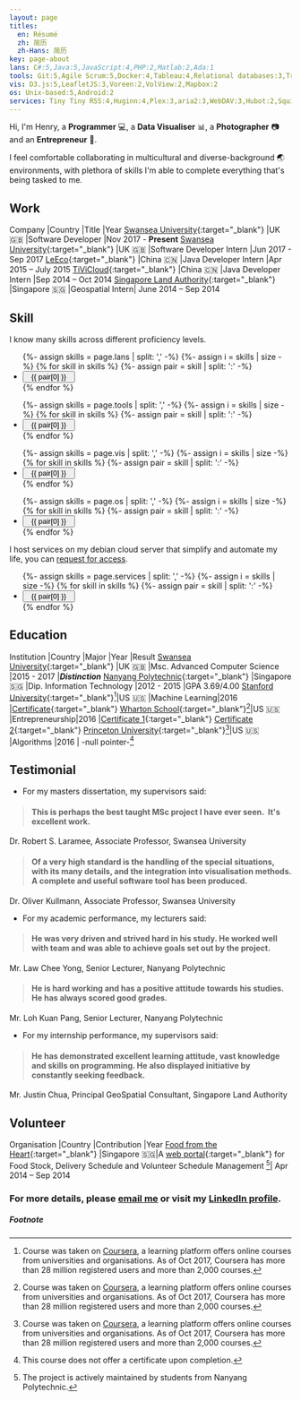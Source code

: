 ```yaml
---
layout: page
titles:
  en: Résumé
  zh: 简历
  zh-Hans: 简历
key: page-about
lans: C#:5,Java:5,JavaScript:4,PHP:2,Matlab:2,Ada:1
tools: Git:5,Agile Scrum:5,Docker:4,Tableau:4,Relational databases:3,Travis/TeamCity:3
vis: D3.js:5,LeafletJS:3,Voreen:2,VolView:2,Mapbox:2
os: Unix-based:5,Android:2
services: Tiny Tiny RSS:4,Huginn:4,Plex:3,aria2:3,WebDAV:3,Hubot:2,Squid:2
---
```


Hi, I'm Henry, a **Programmer** :computer:, a **Data Visualiser** :bar_chart:, a **Photographer** :camera: and an **Entrepreneur** :department_store:. 


I feel comfortable collaborating in multicultural and diverse-background 🌏 environments, with plethora of skills I'm able to complete everything that's being tasked to me.

## Work

Company |Country |Title |Year 
[Swansea University](http://www.swansea.ac.uk/){:target="_blank"} |UK 🇬🇧 |Software Developer |Nov 2017 - **Present** 
[Swansea University](http://www.swansea.ac.uk/){:target="_blank"} |UK 🇬🇧 |Software Developer Intern |Jun 2017 - Sep 2017 
[LeEco](https://www.letv.com/){:target="_blank"} |China 🇨🇳 |Java Developer Intern |Apr 2015 – July 2015
[TiViCloud](http://www.tivicloud.cn/){:target="_blank"} |China 🇨🇳 |Java Developer Intern |Sep 2014 – Oct 2014
[Singapore Land Authority](https://www.sla.gov.sg/){:target="_blank"} |Singapore 🇸🇬 |Geospatial Intern| June 2014 – Sep 2014

## Skill

I know many skills across different proficiency levels.
<div class="m-tags">
<ul class="inline-list">
{%- assign skills = page.lans | split: ',' -%}
{%- assign i = skills | size -%}
  {% for skill in skills %}
  {%- assign pair = skill | split: ':' -%}
    <li>
     <button type="button" class="js-article-tag skill-{{ pair[1] }} round-rect-button"
       onclick="javascript:void(0)">
         <span>&nbsp; {{ pair[0] }} &nbsp;</span>
      </button>
    </li>
  {% endfor %}
</ul>
</div>

<div class="m-tags">
<ul class="inline-list">
{%- assign skills = page.tools | split: ',' -%}
{%- assign i = skills | size -%}
  {% for skill in skills %}
  {%- assign pair = skill | split: ':' -%}
    <li>
     <button type="button" class="js-article-tag skill-{{ pair[1] }} round-rect-button"
       onclick="javascript:void(0)">
         <span>&nbsp; {{ pair[0] }} &nbsp;</span>
      </button>
    </li>
  {% endfor %}
</ul>
</div>

<div class="m-tags">
<ul class="inline-list">
{%- assign skills = page.vis | split: ',' -%}
{%- assign i = skills | size -%}
  {% for skill in skills %}
  {%- assign pair = skill | split: ':' -%}
    <li>
     <button type="button" class="js-article-tag skill-{{ pair[1] }} round-rect-button"
       onclick="javascript:void(0)">
         <span>&nbsp; {{ pair[0] }} &nbsp;</span>
      </button>
    </li>
  {% endfor %}
</ul>
</div>

<div class="m-tags">
<ul class="inline-list">
{%- assign skills = page.os | split: ',' -%}
{%- assign i = skills | size -%}
  {% for skill in skills %}
  {%- assign pair = skill | split: ':' -%}
    <li>
     <button type="button" class="js-article-tag skill-{{ pair[1] }} round-rect-button"
       onclick="javascript:void(0)">
         <span>&nbsp; {{ pair[0] }} &nbsp;</span>
      </button>
    </li>
  {% endfor %}
</ul>
</div>

I host services on my debian cloud server that simplify and automate my life, you can [request for access](mailto:henry@wangqiru.com).
<div class="m-tags">
<ul class="inline-list">
{%- assign skills = page.services | split: ',' -%}
{%- assign i = skills | size -%}
  {% for skill in skills %}
  {%- assign pair = skill | split: ':' -%}
    <li>
     <button type="button" class="js-article-tag tag-{{ pair[1] }} round-rect-button"
       onclick="javascript:void(0)">
         <span>&nbsp; {{ pair[0] }} &nbsp;</span>
      </button>
    </li>
  {% endfor %}
</ul>
</div>

## Education

Institution |Country |Major |Year |Result
[Swansea University](http://www.swansea.ac.uk/){:target="_blank"} |UK 🇬🇧 |Msc. Advanced Computer Science |2015 - 2017 |***Distinction***
[Nanyang Polytechnic](http://www.nyp.edu.sg/){:target="_blank"} |Singapore 🇸🇬 |Dip. Information Technology |2012 - 2015 |GPA 3.69/4.00 
[Stanford University](https://www.coursera.org/learn/machine-learning){:target="_blank"}[^1]|US 🇺🇸 |Machine Learning|2016 |[Certificate](https://www.coursera.org/account/accomplishments/records/QE9LANFCQYVE){:target="_blank"}
[Wharton School](https://www.coursera.org/specializations/wharton-entrepreneurship){:target="_blank"}[^1]|US 🇺🇸 |Entrepreneurship|2016 |[Certificate 1](https://www.coursera.org/account/accomplishments/records/GCCLDS6M5JAS){:target="_blank"} [Certificate 2](https://www.coursera.org/account/accomplishments/records/N99U8UYLY44T){:target="_blank"}
[Princeton University](https://www.coursera.org/learn/algorithms-part1){:target="_blank"}[^1]|US 🇺🇸 |Algorithms |2016 | -null pointer-[^2]

## Testimonial

- For my masters dissertation, my supervisors said:
> #### This is perhaps the best taught MSc project I have ever seen.  It's excellent work.
Dr. Robert S. Laramee, Associate Professor, Swansea University
> #### Of a very high standard is the handling of the special situations, with its many details, and the integration into visualisation methods. A complete and useful software tool has been produced.
Dr. Oliver Kullmann, Associate Professor, Swansea University

- For my academic performance, my lecturers said:
> #### He was very driven and strived hard in his study. He worked well with team and was able to achieve goals set out by the project.
Mr. Law Chee Yong, Senior Lecturer, Nanyang Polytechnic
> #### He is hard working and has a positive attitude towards his studies. He has always scored good grades.
Mr. Loh Kuan Pang, Senior Lecturer, Nanyang Polytechnic

- For my internship performance, my supervisors said:
> #### He has demonstrated excellent learning attitude, vast knowledge and skills on programming. He also displayed initiative by constantly seeking feedback.
Mr. Justin Chua, Principal GeoSpatial Consultant, Singapore Land Authority

## Volunteer

Organisation |Country |Contribution |Year
[Food from the Heart](https://www.foodheart.org/){:target="_blank"} |Singapore 🇸🇬|A [web portal](https://www.foodheart.org/vportal/){:target="_blank"}  for Food Stock, Delivery Schedule and Volunteer Schedule Management [^3]| Apr 2014 – Sep 2014


### For more details, please [email me](mailto:henry@wangqiru.com) or visit my [LinkedIn profile](https://www.linkedin.com/in/wangqiru).


##### Footnote
[^1]: Course was taken on [Coursera](https://www.coursera.org/), a learning platform offers online courses from universities and organisations. As of Oct 2017, Coursera has more than 28 million registered users and more than 2,000 courses.

[^2]: This course does not offer a certificate upon completion.

[^3]: The project is actively maintained by students from Nanyang Polytechnic.